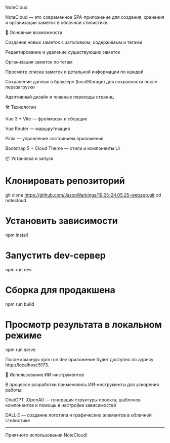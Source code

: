 NoteCloud

NoteCloud — это современное SPA-приложение для создания, хранения и организации заметок в облачной стилистике.

🚀 Основные возможности

Создание новых заметок с заголовком, содержимым и тегами

Редактирование и удаление существующих заметок

Организация заметок по тегам

Просмотр списка заметок и детальной информации по каждой

Сохранение данных в браузере (localStorage) для сохранности после перезагрузки

Адаптивный дизайн и плавные переходы страниц


🛠 Технологии

Vue 3 + Vite — фреймворк и сборщик

Vue Router — маршрутизация

Pinia — управление состоянием приложения

Bootstrap 5 + Cloud Theme — стили и компоненты UI


📦 Установка и запуск

# Клонировать репозиторий
git clone https://github.com/JasonWarkings/19.05-24.05.25-webapp.git
cd notecloud

# Установить зависимости
npm install

# Запустить dev-сервер
npm run dev

# Сборка для продакшена
npm run build

# Просмотр результата в локальном режиме
npm run serve

После команды npm run dev приложение будет доступно по адресу http://localhost:5173.

🤖 Использование ИИ-инструментов

В процессе разработки применялись ИИ-инструменты для ускорения работы:

ChatGPT (OpenAI) — генерация структуры проекта, шаблонов компонентов и помощь в настройке зависимостей

DALL·E — создание логотипа и графических элементов в облачной стилистике




---

Приятного использования NoteCloud!